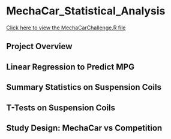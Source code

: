 # MechaCar_Statistical_Analysis

<a href="https://github.com/cmason1996/MechaCar_Statistical_Analysis/blob/main/MechaCarChallenge.R" target="_blank">Click here to view the MechaCarChallenge.R file</a>

## Project Overview

## Linear Regression to Predict MPG

## Summary Statistics on Suspension Coils

## T-Tests on Suspension Coils

## Study Design: MechaCar vs Competition